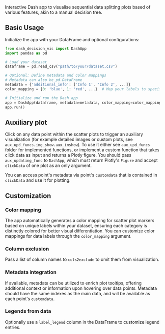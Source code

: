 Interactive Dash app to visualise sequential data splitting plots based of various features, akin to a manual decision tree.

## Basic Usage
Initialize the app with your DataFrame and optional configurations:

``` python
from dash_decision_vis import DashApp
import pandas as pd

# Load your dataset
dataframe = pd.read_csv("path/to/your/dataset.csv")

# Optional: Define metadata and color mappings
# Metadata can also be pd.DataFrame
metadata = {'additional_info': ['Info 1', 'Info 2', ...]}
color_mapping = {0: 'blue', 1: 'red', ...}  # Map your labels to specific colors

# Initialize and run the Dash app
app = DashApp(dataframe, metadata=metadata, color_mapping=color_mapping)
app.run()
```


## Auxiliary plot
Click on any data point within the scatter plots to trigger an auxiliary visualization (for example detailed images or custom plots, see `aux_upd_funcs.img_show.aux_imshow`).
To use it either see `aux_upd_funcs` folder for implemented functions, or implement a custom function that takes click data as input and returns a Plotly figure. 
You should pass `aux_updating_func` to `DashApp`, which
must return Plotly's `Figure` and accept `clickData` of one plot as an only argument.

You can access point's metadata via point's `customdata` that is contained in `clickData`
and use it for plotting.

## Customization

### Color mapping
The app automatically generates a color mapping for scatter plot markers based on unique labels within your dataset, ensuring each category is distinctly colored for better visual differentiation.
You can customize color mappings for data labels through the `color_mapping` argument.

### Column exclusion
Pass a list of column names to `cols2exclude` to omit them from visualization.

### Metadata integration
If available, metadata can be utilized to enrich plot tooltips, offering additional context or information upon hovering over data points.
Metadata should have the same indexes as the main data, 
and will be available as each point's `customdata`.

### Legends from data
Optionally use a `label_legend` column in the DataFrame to customize legend entries.